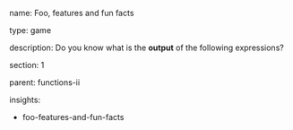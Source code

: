 name: Foo, features and fun facts

type: game

description: Do you know what is the **output** of the following expressions?

section: 1

parent: functions-ii

insights:
  - foo-features-and-fun-facts

